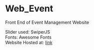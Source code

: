 # Web_Event
Front End of Event Management Website

Slider used: SwiperJS <br/>
Fonts: Awesome Fonts <br/>
Website Hosted at: [link](https://deependra-singh-rao.github.io/Web_Event/) <br/>
